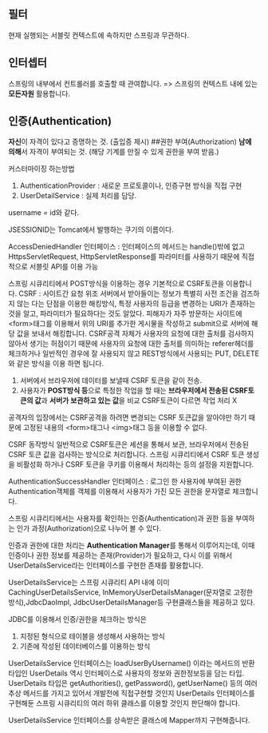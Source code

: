 ## 필터
현재 실행되는 서블릿 컨텍스트에 속하지만 스프링과 무관하다.
## 인터셉터 
스프링의 내부에서 컨트롤러를 호출할 때 관여합니다. => 스프링의 컨텍스트 내에 있는 **모든자원** 활용합니다.

## 인증(Authentication)
**자신**이 자격이 있다고 증명하는 것. (출입증 제시)
##권한 부여(Authorization)
**남에 의해**서 자격이 부여되는 것. (해당 기계를 만질 수 있게 권한을 부여 받음.)

커스터마이징 하는방법
1. AuthenticationProvider : 새로운 프로토콜이나, 인증구현 방식을 직접 구현
2. UserDetailService : 실제 처리를 담당.


username = id와 같다.


JSESSIONID는 Tomcat에서 발행하는 쿠기의 이름이다.


AccessDeniedHandler 인터페이스 : 인터페이스의 메서드는 handle()밖에 없고 HttpsServletRequest, HttpServletResponse를 파라미터를 사용하기 때문에 직접적으로 서블릿 API를 이용 가능

스프링 시큐리티에서 POST방식을 이용하는 경우 기본적으로 CSRF토큰을 이용합니다.
CSRF : 사이트간 요청 위조
서버에서 받아들이는 정보가 특별히 사전 조건을 검즈하지 않는 다는 단점을 이용한 해킹방식, 특정 사용자의 등급을 변경하는 URI가 존재하는 것을 알고, 파라미터가 필요하다는 것도 알았다.
피해자가 자주 방문하는 사이트에 \<form>태그를 이용해서 위의 URI를 추가한 게시물을 작성하고 submit으로 서버에 해당 값을 보내서 해킹합니다.
CSRF공격 자체가 사용자의 요청에 대한 출처를 검사하지 않아서 생기는 허점이기 때문에 사용자의 요청에 대한 출처를 의미하는 referer헤더를 체크하거나 일반적인 경우에 잘 사용되지 않고 REST방식에서 사용되는 PUT, DELETE와 같은 방식을 이용 하면 됩니다.

1. 서버에서 브라우저에 데이터를 보낼때 CSRF 토큰을 같이 전송.
2. 사용자가 **POST방식 등**으로 특정한 작업을 할 때는 **브라우저에서 전송된 CSRF토큰의 값**과 **서버가 보관하고 있는 값**을 비교 CSRF토큰이 다르면 작업 처리 X

공격자의 입장에서는 CSRF공격을 하려면 변경되는 CSRF 토큰값을 알아야만 하기 때문에 고정된 내용의 \<form>태그나 \<img>태그 등을 이용할 수 없다.

CSRF 동작방식
일반적으로 CSRF토큰은 세션을 통해서 보관, 브라우저에서 전송된 CSRF 토큰 값을 검사하는 방식으로 처리합니다.
스프링 시큐리티에서 CSRF 토큰 생성을 비활성화 하거나 CSRF 토큰을 쿠키를 이용해서 처리하는 등의 설정을 지원합니다.

AuthenticationSuccessHandler 인터페이스 : 로그인 한 사용자에 부여된 권한 Authentication객체를 객체를 이용해서 사용자가 가진 모든 권한을 문자열로 체크합니다.

스프링 시큐리티에서는 사용자를 확인하는 인증(Authentication)과 권한 등을 부여하는 인가 과정(Authorization)으로 나누어 볼 수 있다.

인증과 권한에 대한 처리는 **Authentication Manager**를 통해서 이루어지는데, 이때 인증이나 권한 정보를 제공하는 존재(Provider)가 필요하고, 다시 이를 위해서 UserDetailsService라는 인터페이스를 구현한 존재를 활용합니다.

UserDetailsService는 스프링 시큐리티 API 내에 이미 CachingUserDetailsService, InMemoryUserDetailsManager(문자열로 고정한 방식),JdbcDaoImpl, JdbcUserDetailsManager등 구현클래스들을 제공하고 있다.

JDBC를 이용해서 인증/권한을 체크하는 방식은 
1. 지정된 형식으로 테이블을 생성해서 사용하는 방식
2. 기존에 작성된 데이터베이스를 이용하는 방식

UserDetailsService 인터페이스는 loadUserByUsername() 이라는 메서드의 반환 타입인 UserDetails 역시 인터페이스로 사용자의 정보와 권한정보등을 담는 타입.
UserDetails 타입은 getAuthorities(), getPassword(), getUserName() 등의 여러 추상 메서드를 가지고 있어서 개발전에 직접구현할 것인지 UserDetails 인터페이스를 구현해둔 스프링 시큐리티의 여러 하위 클래스를 이용할 것인지 판단해야 합니다.

UserDetailsService 인터페이스를 상속받은 클래스에 Mapper까지 구현해줍니다.